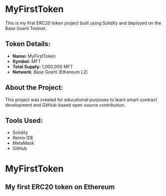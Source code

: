 # MyFirstToken

This is my first ERC20 token project built using Solidity and deployed on the Base Goerli Testnet.

## Token Details:
- **Name:** MyFirstToken  
- **Symbol:** MFT  
- **Total Supply:** 1,000,000 MFT  
- **Network:** Base Goerli (Ethereum L2)

## About the Project:
This project was created for educational purposes to learn smart contract development and GitHub-based open source contribution.

## Tools Used:
- Solidity
- Remix IDE
- MetaMask
- GitHub
# MyFirstToken
My first ERC20 token on Ethereum
--------------------------------
